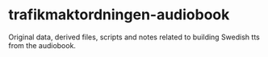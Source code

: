 # trafikmaktordningen-audiobook
Original data, derived files, scripts and notes related to building Swedish tts from the audiobook.
